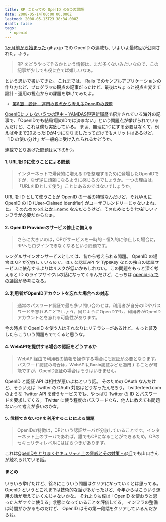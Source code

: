 ```yaml
---
title: RP にとっての OpenID の5つの課題
date: 2008-05-14T00:00:00.000Z
lastmod: 2008-05-13T23:38:34.000Z
draft: false
tags:
  - openid
---
```


[1ヶ月前から始まった](/posts/20080415/p01) gihyo.jp での OpenID の連載も、いよいよ最終回が公開された。ふぅ。

> RP をどうやって作るかという情報は、まだ多くないみたいなので、この記事が少しでも役に立てば嬉しいなぁ。

という思いで書いてきた。 これまでは、 Rails でのサンプルアプリケーションの作り方など、プログラマの観点の記事だったけど、最後はちょっと視点を変えて設計・運用の視点からの課題を挙げてみたよ。

- [第6回　設計・運用の観点から考えるOpenIDの課題](http://gihyo.jp/dev/feature/01/openid/0006)

[OpenIDにノレない５つの理由 - YAMDAS現更新履歴](http://d.hatena.ne.jp/yomoyomo/20080512/openid)で紹介されている海外の記事で、「OpenIDでも結局1個のIDでは済まない」という問題点が挙げられているんだけど、これは僕も実感している。 まぁ、無理に1つにする必要はなくて、例えば今まで20あったIDが4つになりましたってだけでもメリットはあるけど、「ID の使い分け」が一般的に受け入れられるかどうか。

連載でとりあげた問題は以下の5つ。

#### 1. URLをIDに使うことによる問題

> インターネットで爆発的に増えるIDを整理するために登場したOpenIDですが，なぜ逆に煩雑になるように感じるのでしょうか。一つの理由は，「URLをIDとして使う」ことにあるのではないでしょうか。

URL を ID として使うことが OpenID の一番の特徴なんだけど、それゆえに OpenID の ID (User-Claimed Identifier) がユーザフレンドリーじゃないよね、と。 そのための [xri とか i-name](http://d.hatena.ne.jp/ZIGOROu/20080203/1202063035) なんだろうけど、そのためにもう1つ新しいインフラが必要だからなぁ。

#### 2. OpenID Providerのサービス停止に備える

> さらに大きいのは，OPがサービスを一時的・恒久的に停止した場合に，RPへもログインできなくなるという問題です。

シングルサインオンサービスとしては、昔から考えられる問題。 OpenID の場合は OP が分散しているので、はてな認証API や TypeKey などの独自の認証サービスに依存するよりはリスクが低いかもしれない。 この問題をもっと深く考えると ID のライフサイクルの話になってくるんだけど、こっちは [openid-ja での議論](http://groups.google.co.jp/group/openid-ja/browse_thread/thread/1197c4e283ebbeba)が参考になる。

#### 3. 利用者がOpenIDアカウントを忘れた場合への対応

> 通常のパスワード認証で最も多い問い合わせは，利用者が自分のIDやパスワードを忘れることでしょう。同じようにOpenIDでも，利用者がOpenIDアカウント名を忘れる可能性があります。

今の時点で OpenID を使う人はそれなりにリテラシーがあるけど、もっと普及したらこういう問題もでてくると思うな。

#### 4. WebAPIを提供する場合の認証をどうするか

> WebAPI経由で利用者の情報を操作する場合にも認証が必要となります。パスワード認証の場合は，WebAPIにBasic認証などを適用することが可能ですが，OpenID認証の場合はそうはいきません。

OpenID と認証 API は相性が悪いよねという話。 そのための OAuth なんだけど、そういえば Twitter の OAuth 対応はどうなったんだろう。 twitterfeed.com のような Twitter API を使うサービスでも、やっぱり Twitter の ID とパスワードを要求してくる。 Twitter に使う程度のパスワードなら、他人に教えても問題ないって考えが多いのかな。

#### 5. 信頼できないOPを利用することによる問題

> OpenIDの特徴は，OPという認証サーバが分散していることです。インターネット上のサーバであれば，誰でもOPになることができるため，OPのセキュリティレベルにはばらつきがあります。

これは[OpenIDをとりまくセキュリティ上の脅威とその対策 - @IT](http://www.atmarkit.co.jp/fsecurity/rensai/openid04/openid03.html)でも山口さんが触れられている話。

#### まとめ

いろいろ挙げたけど、徐々にこういう問題はクリアになっていくとは思ってる。 OpenID というとこれまでは技術的な話が多かったけど、今年からはこういう運用の話が増えていくんじゃないかな。 それよりも僕は「OpenID を使おうと思った人がすぐに使える」状態になっていることを評価してる。 インフラの整備は時間がかかるものだけど、 OpenID はその第一段階をクリアしているんだからね。
